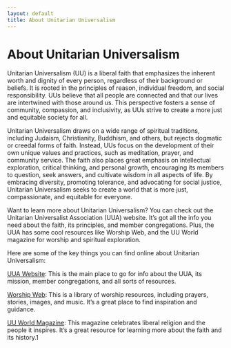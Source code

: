 ```yaml
---
layout: default
title: About Unitarian Universalism
---
```

# About Unitarian Universalism

Unitarian Universalism (UU) is a liberal faith that emphasizes the inherent worth and dignity of every person, regardless of their background or beliefs. It is rooted in the principles of reason, individual freedom, and social responsibility. UUs believe that all people are connected and that our lives are intertwined with those around us. This perspective fosters a sense of community, compassion, and inclusivity, as UUs strive to create a more just and equitable society for all.

Unitarian Universalism draws on a wide range of spiritual traditions, including Judaism, Christianity, Buddhism, and others, but rejects dogmatic or creedal forms of faith. Instead, UUs focus on the development of their own unique values and practices, such as meditation, prayer, and community service. The faith also places great emphasis on intellectual exploration, critical thinking, and personal growth, encouraging its members to question, seek answers, and cultivate wisdom in all aspects of life. By embracing diversity, promoting tolerance, and advocating for social justice, Unitarian Universalism seeks to create a world that is more just, compassionate, and equitable for everyone.

Want to learn more about Unitarian Universalism? You can check out the Unitarian Universalist Association (UUA) website. It’s got all the info you need about the faith, its principles, and member congregations. Plus, the UUA has some cool resources like Worship Web, and the UU World magazine for worship and spiritual exploration.

Here are some of the key things you can find online about Unitarian Universalism:

<a href="https://uua.org">UUA Website</a>: This is the main place to go for info about the UUA, its mission, member congregations, and all sorts of resources.

<a href="https://www.uua.org/worship">Worship Web</a>: This is a library of worship resources, including prayers, stories, images, and music. It’s a great place to find inspiration and guidance.

<a href="https://www.uua.org/publications/uuworld">UU World Magazine</a>: This magazine celebrates liberal religion and the people it inspires. It’s a great resource for learning more about the faith and its history.1

